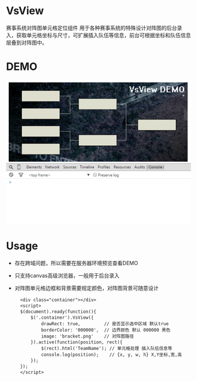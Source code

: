 # VsView
赛事系统对阵图单元格定位组件
用于各种赛事系统的特殊设计对阵图的后台录入，获取单元格坐标与尺寸，可扩展插入队伍等信息，前台可根据坐标和队伍信息层叠到对阵图中。

# DEMO
![image](https://github.com/ZExceed/VsView/raw/master/screenshots/demo.gif)

# Usage
- 存在跨域问题，所以需要在服务器环境预览查看DEMO
- 只支持canvas高级浏览器，一般用于后台录入
- 对阵图单元格边框和背景需要规定颜色，对阵图背景可随意设计

        <div class="container"></div>
        <script>
        $(document).ready(function(){
            $('.container').VsView({
                drawRect: true,         // 是否显示选中区域 默认true
                borderColor: '000000',  // 边界颜色 默认 000000 黑色
                image: 'bracket.png'    // 对阵图路径
            }).active(function(position, rect){
                $(rect).html('TeamName'); // 单元格处理 插入队伍信息等
                console.log(position);    // {x, y, w, h} X,Y坐标,宽,高
            });
        });
        </script>

